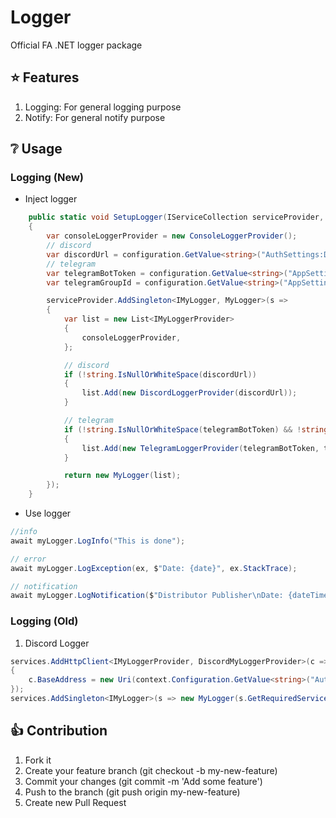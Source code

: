 # Logger

Official FA .NET logger package

## ⭐ Features

1. Logging: For general logging purpose
2. Notify: For general notify purpose

## ❔ Usage

### Logging (New)

- Inject logger

```csharp
    public static void SetupLogger(IServiceCollection serviceProvider, IConfiguration configuration)
    {
        var consoleLoggerProvider = new ConsoleLoggerProvider();
        // discord
        var discordUrl = configuration.GetValue<string>("AuthSettings:DiscordURI");
        // telegram
        var telegramBotToken = configuration.GetValue<string>("AppSettings:TelegramBotToken");
        var telegramGroupId = configuration.GetValue<string>("AppSettings:TelegramGroupId");

        serviceProvider.AddSingleton<IMyLogger, MyLogger>(s =>
        {
            var list = new List<IMyLoggerProvider>
            {
                consoleLoggerProvider,
            };

            // discord
            if (!string.IsNullOrWhiteSpace(discordUrl))
            {
                list.Add(new DiscordLoggerProvider(discordUrl));
            }

            // telegram
            if (!string.IsNullOrWhiteSpace(telegramBotToken) && !string.IsNullOrWhiteSpace(telegramGroupId))
            {
                list.Add(new TelegramLoggerProvider(telegramBotToken, telegramGroupId));
            }

            return new MyLogger(list);
        });
    }
```

- Use logger

```csharp
//info
await myLogger.LogInfo("This is done");

// error
await myLogger.LogException(ex, $"Date: {date}", ex.StackTrace);

// notification
await myLogger.LogNotification($"Distributor Publisher\nDate: {dateTime} done");
```

### Logging (Old)

1. Discord Logger

```csharp
services.AddHttpClient<IMyLoggerProvider, DiscordMyLoggerProvider>(c =>
{
    c.BaseAddress = new Uri(context.Configuration.GetValue<string>("AuthSettings:DiscordURI"));
});
services.AddSingleton<IMyLogger>(s => new MyLogger(s.GetRequiredService<IMyLoggerProvider>()));
```

## 👍 Contribution

1. Fork it
2. Create your feature branch (git checkout -b my-new-feature)
3. Commit your changes (git commit -m 'Add some feature')
4. Push to the branch (git push origin my-new-feature)
5. Create new Pull Request
